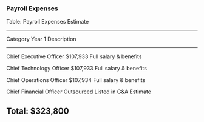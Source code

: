 ### Payroll Expenses

Table: Payroll Expenses Estimate

----------------------------------------------------------------
Category                         Year 1 Description
-------------------------- ------------ ------------------------
Chief Executive Officer        $107,933 Full salary & benefits

Chief Technology Officer       $107,933 Full salary & benefits

Chief Operations Officer       $107,934 Full salary & benefits

Chief Financial Officer      Outsourced Listed in G&A Estimate

Total:                         $323,800
----------------------------------------------------------------

